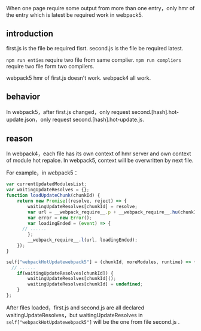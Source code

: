 When one page require some output from more than one entry，only hmr of the entry which is latest be required work in webpack5.

## introduction

first.js is the file be required fisrt.
second.js is the file be required latest.

`npm run enties` require two file from same complier.
`npm run compliers` require two file form two compliers.

webpack5 hmr of first.js doesn't work.
webpack4 all work.

## behavior

In webpack5，after first.js changed，only request second.[hash].hot-update.json，only request second.[hash].hot-update.js.

## reason

In webpack4，each file has its own context of hmr server and own context of module hot repalce. In webpack5, context will be overwritten by next file.

For example，in webpack5：
```js
var currentUpdatedModulesList;
var waitingUpdateResolves = {};
function loadUpdateChunk(chunkId) {
	return new Promise((resolve, reject) => {
		waitingUpdateResolves[chunkId] = resolve;
		var url = __webpack_require__.p + __webpack_require__.hu(chunkId);
		var error = new Error();
		var loadingEnded = (event) => {
      // ......
		};
		__webpack_require__.l(url, loadingEnded);
	});
}

self["webpackHotUpdatewebpack5"] = (chunkId, moreModules, runtime) => {
  // ......
	if(waitingUpdateResolves[chunkId]) {
		waitingUpdateResolves[chunkId]();
		waitingUpdateResolves[chunkId] = undefined;
	}
};
```

After files loaded，first.js and second.js are all declared waitingUpdateResolves，but waitingUpdateResolves in `self["webpackHotUpdatewebpack5"]` will be the one from file second.js .